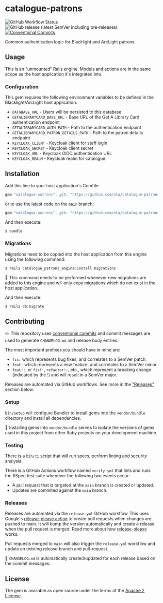 # catalogue-patrons

![GitHub Workflow Status](https://img.shields.io/github/actions/workflow/status/nla/catalogue-patrons/verify.yml?branch=main&logo=github)
![GitHub release (latest SemVer including pre-releases)](https://img.shields.io/github/v/release/nla/catalogue-patrons?include_prereleases)
[![Conventional Commits](https://img.shields.io/badge/Conventional%20Commits-1.0.0-%23FE5196?logo=conventionalcommits&logoColor=white)](https://conventionalcommits.org)


Common authentication logic for Blacklight and ArcLight patrons.

## Usage
This is an "unmounted" Rails engine. Models and actions are in the same scope as the host 
application it's integrated into.

### Configuration
This gem requires the following environment variables to be defined in the Blacklight/ArcLight host application:

* `DATABASE_URL` - Users will be persisted to this database
* `GETALIBRARYCARD_BASE_URL` - Base URL of the Get A Library Card authentication endpoint
* `GETALIBRARYCARD_AUTH_PATH` - Path to the authentication endpoint
* `GETALIBRARYCARD_PATRON_DETAILS_PATH` - Path to the patron details endpoint
* `KEYCLOAK_CLIENT` - Keycloak client for staff login
* `KEYCLOAK_SECRET` - Keycloak client secret
* `KEYCLOAK_URL` - Keycloak OIDC authentication URL
* `KEYCLOAK_REALM` - Keycloak realm for catalogue

## Installation
Add this line to your host application's Gemfile:

```ruby
gem "catalogue-patrons", git: "https://github.com/nla/catalogue-patrons", tag: "[choose a tag]"
```
or to use the latest code on the `main` branch:

```ruby
gem "catalogue-patrons", git: "https://github.com/nla/catalogue-patrons"
```

And then execute:
```bash
$ bundle
```

### Migrations

Migrations need to be copied into the host application from this engine using the following command:

```bash
$ rails catalogue_patrons_engine:install:migrations
```

🚨 This command needs to be performed whenever new migrations are added to this engine and will only
copy migrations which do not exist in the host application.

And then execute:
```bash
$ rails db:migrate
```

## Contributing
✏️ This repository uses [conventional commits](https://www.conventionalcommits.org)
and commit messages are used to generate `CHANGELOG.md` and release body entries.

The most important prefixes you should have in mind are:

* `fix:` which represents bug fixes, and correlates to a SemVer patch.
* `feat:` which represents a new feature, and correlates to a SemVer minor.
* `feat!:`, or `fix!:`, `refactor!:`, etc., which represent a breaking change (indicated by the !) and will result in a SemVer major.

Releases are automated via GitHub workflows. See more in the ["Releases"](#releases) section below.

### Setup
`bin/setup` will configure Bundler to install gems into the `vendor/bundle` directory and install all dependencies.

🚨 Installing gems into `vendor/bundle` serves to isolate the versions of gems used in this project from other Ruby projects on your development machine.

### Testing
There is a `bin/ci` script that will run specs, perform linting and security analysis.

There is a GitHub Actions workflow named `verify.yml` that lints and runs the RSpec test suite
whenever the following two events occur:
* A pull request that is targeted at the `main` branch is created or updated.
* Updates are commited against the `main` branch.

### Releases
Releases are automated via the `release.yml` GitHub workflow. This uses Google's
[release-please action](https://github.com/google-github-actions/release-please-action) to create pull
requests when changes are pushed to main. It will bump the version automatically and create a release
when the pull request is merged. Read more about how
[release-please](https://github.com/googleapis/release-please) works.

Pull requests merged to `main` will also trigger the `release.yml` workflow and update an existing 
release branch and pull-request.

🚨 `CHANGELOG.md` is automatically created/updated for each release based on the commit messages.

## License
The gem is available as open source under the terms of the [Apache 2 License](https://opensource.org/licenses/Apache-2.0).
